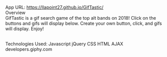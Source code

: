 App URL: https://llapoint27.github.io/GifTastic/
<br>
Overview
<br>
GifTastic is a gif search game of the top alt bands on 2018! Click on the buttons and gifs will display below. Create your own button, click, and gifs will display. Enjoy!

<br>
Technologies Used:
Javascript jQuery CSS HTML AJAX
developers.giphy.com








